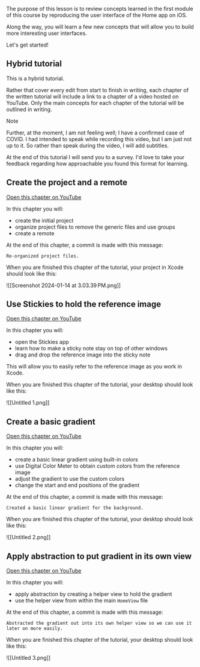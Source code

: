 ---
---
The purpose of this lesson is to review concepts learned in the first module of this course by reproducing the user interface of the Home app on iOS.

Along the way, you will learn a few new concepts that will allow you to build more interesting user interfaces.

Let's get started!

## Hybrid tutorial

This is a hybrid tutorial. 

Rather that cover every edit from start to finish in writing, each chapter of the written tutorial will include a link to a chapter of a video hosted on YouTube. Only the main concepts for each chapter of the tutorial will be outlined in writing.

> [!NOTE]
> 
> Further, at the moment, I am not feeling well; I have a confirmed case of COVID. I had intended to speak while recording this video, but I am just not up to it. So rather than speak during the video, I will add subtitles.
> 
> At the end of this tutorial I will send you to a survey. I'd love to take your feedback regarding how approachable you found this format for learning.

## Create the project and a remote

[Open this chapter on YouTube](https://www.youtube.com/watch?v=kr5WYqjg7Cw&t=0s)

In this chapter you will:

- create the initial project
- organize project files to remove the generic files and use groups
- create a remote

At the end of this chapter, a commit is made with this message:

```
Re-organized project files.
```

When you are finished this chapter of the tutorial, your project in Xcode should look like this:

![[Screenshot 2024-01-14 at 3.03.39 PM.png]]

## Use Stickies to hold the reference image

[Open this chapter on YouTube](https://www.youtube.com/watch?v=kr5WYqjg7Cw&t=153s)

In this chapter you will:

- open the Stickies app
- learn how to make a sticky note stay on top of other windows
- drag and drop the reference image into the sticky note

This will allow you to easily refer to the reference image as you work in Xcode.

When you are finished this chapter of the tutorial, your desktop should look like this:

![[Untitled 1.png]]

## Create a basic gradient

[Open this chapter on YouTube](https://www.youtube.com/watch?v=kr5WYqjg7Cw&t=239s)

In this chapter you will:

- create a basic linear gradient using built-in colors
- use Digital Color Meter to obtain custom colors from the reference image
- adjust the gradient to use the custom colors
- change the start and end positions of the gradient

At the end of this chapter, a commit is made with this message:

```
Created a basic linear gradient for the background.
```

When you are finished this chapter of the tutorial, your desktop should look like this:

![[Untitled 2.png]]

## Apply abstraction to put gradient in its own view

[Open this chapter on YouTube](https://www.youtube.com/watch?v=kr5WYqjg7Cw&t=542s)

In this chapter you will:

- apply abstraction by creating a helper view to hold the gradient
- use the helper view from within the main `HomeView` file

At the end of this chapter, a commit is made with this message:

```
Abstracted the gradient out into its own helper view so we can use it later on more easily.
```

When you are finished this chapter of the tutorial, your desktop should look like this:

![[Untitled 3.png]]